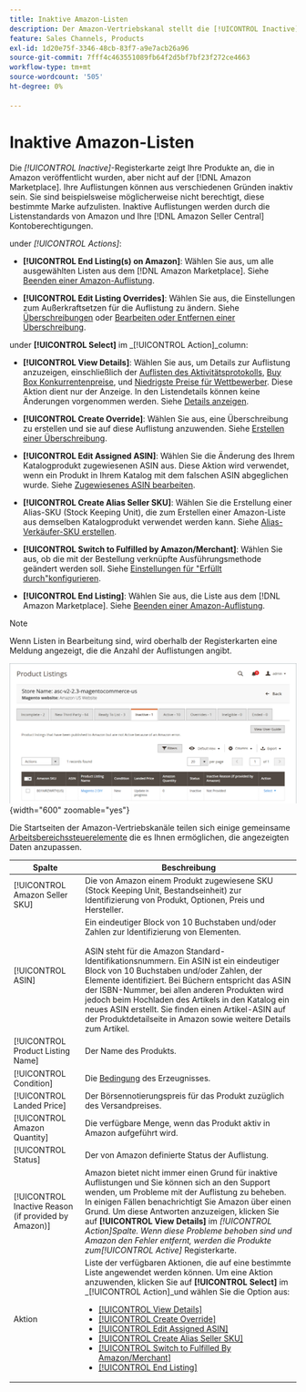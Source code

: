 ```yaml
---
title: Inaktive Amazon-Listen
description: Der Amazon-Vertriebskanal stellt die [!UICONTROL Inactive] Registerkarte zur Überwachung Ihrer derzeit inaktiven [!DNL Amazon Marketplace] Listen.
feature: Sales Channels, Products
exl-id: 1d20e75f-3346-48cb-83f7-a9e7acb26a96
source-git-commit: 7fff4c463551089fb64f2d5bf7bf23f272ce4663
workflow-type: tm+mt
source-wordcount: '505'
ht-degree: 0%

---
```


# Inaktive Amazon-Listen

Die _[!UICONTROL Inactive]_-Registerkarte zeigt Ihre Produkte an, die in Amazon veröffentlicht wurden, aber nicht auf der [!DNL Amazon Marketplace]. Ihre Auflistungen können aus verschiedenen Gründen inaktiv sein. Sie sind beispielsweise möglicherweise nicht berechtigt, diese bestimmte Marke aufzulisten. Inaktive Auflistungen werden durch die Listenstandards von Amazon und Ihre [!DNL Amazon Seller Central] Kontoberechtigungen.

under _[!UICONTROL Actions]_:

- **[!UICONTROL End Listing(s) on Amazon]**: Wählen Sie aus, um alle ausgewählten Listen aus dem [!DNL Amazon Marketplace]. Siehe [Beenden einer Amazon-Auflistung](./end-listings-manually.md).

- **[!UICONTROL Edit Listing Overrides]**: Wählen Sie aus, die Einstellungen zum Außerkraftsetzen für die Auflistung zu ändern. Siehe [Überschreibungen](./overrides.md) oder [Bearbeiten oder Entfernen einer Überschreibung](./creating-editing-overrides.md#edit-override-single-listing).

under **[!UICONTROL Select]** im _[!UICONTROL Action]_column:

- **[!UICONTROL View Details]**: Wählen Sie aus, um Details zur Auflistung anzuzeigen, einschließlich der [Auflisten des Aktivitätsprotokolls](./product-listing-details.md#listing-activity-log), [Buy Box Konkurrentenpreise](./product-listing-details.md#buy-box-competitor-pricing), und [Niedrigste Preise für Wettbewerber](./product-listing-details.md#lowest-competitor-pricing). Diese Aktion dient nur der Anzeige. In den Listendetails können keine Änderungen vorgenommen werden. Siehe [Details anzeigen](./product-listing-details.md).

- **[!UICONTROL Create Override]**: Wählen Sie aus, eine Überschreibung zu erstellen und sie auf diese Auflistung anzuwenden. Siehe [Erstellen einer Überschreibung](./creating-editing-overrides.md).

- **[!UICONTROL Edit Assigned ASIN]**: Wählen Sie die Änderung des Ihrem Katalogprodukt zugewiesenen ASIN aus. Diese Aktion wird verwendet, wenn ein Produkt in Ihrem Katalog mit dem falschen ASIN abgeglichen wurde. Siehe [Zugewiesenes ASIN bearbeiten](./edit-assigned-asin.md).

- **[!UICONTROL Create Alias Seller SKU]**: Wählen Sie die Erstellung einer Alias-SKU (Stock Keeping Unit), die zum Erstellen einer Amazon-Liste aus demselben Katalogprodukt verwendet werden kann. Siehe [Alias-Verkäufer-SKU erstellen](./create-alias-seller-sku.md).

- **[!UICONTROL Switch to Fulfilled by Amazon/Merchant]**: Wählen Sie aus, ob die mit der Bestellung verknüpfte Ausführungsmethode geändert werden soll. Siehe [Einstellungen für &quot;Erfüllt durch&quot;konfigurieren](./fulfilled-by.md#configure-fulfilled-by-settings).

- **[!UICONTROL End Listing]**: Wählen Sie aus, die Liste aus dem [!DNL Amazon Marketplace]. Siehe [Beenden einer Amazon-Auflistung](./end-listings-manually.md).

>[!NOTE]
>
>Wenn Listen in Bearbeitung sind, wird oberhalb der Registerkarten eine Meldung angezeigt, die die Anzahl der Auflistungen angibt.

![Inaktive Amazon-Listen](assets/amazon-inactive-listings.png){width="600" zoomable="yes"}

Die Startseiten der Amazon-Vertriebskanäle teilen sich einige gemeinsame [Arbeitsbereichssteuerelemente](./workspace-controls.md) die es Ihnen ermöglichen, die angezeigten Daten anzupassen.

| Spalte | Beschreibung |
|------------------------------------------------------|--------------------------------------------------------------------------------------------------------------------------------------------------------------------------------------------------------------------------------------------------------------------------------------------------------------------------------------------------------------------------------------------------------------------------------------------------------------------------------------------------------------------------------------------------------------------------------------------------------------------------------------------------------------------------------------|
| [!UICONTROL Amazon Seller SKU] | Die von Amazon einem Produkt zugewiesene SKU (Stock Keeping Unit, Bestandseinheit) zur Identifizierung von Produkt, Optionen, Preis und Hersteller. |
| [!UICONTROL ASIN] | Ein eindeutiger Block von 10 Buchstaben und/oder Zahlen zur Identifizierung von Elementen.<br><br>ASIN steht für die Amazon Standard-Identifikationsnummern. Ein ASIN ist ein eindeutiger Block von 10 Buchstaben und/oder Zahlen, der Elemente identifiziert. Bei Büchern entspricht das ASIN der ISBN-Nummer, bei allen anderen Produkten wird jedoch beim Hochladen des Artikels in den Katalog ein neues ASIN erstellt. Sie finden einen Artikel-ASIN auf der Produktdetailseite in Amazon sowie weitere Details zum Artikel. |
| [!UICONTROL Product Listing Name] | Der Name des Produkts. |
| [!UICONTROL Condition] | Die [Bedingung](./product-listing-condition.md) des Erzeugnisses. |
| [!UICONTROL Landed Price] | Der Börsennotierungspreis für das Produkt zuzüglich des Versandpreises. |
| [!UICONTROL Amazon Quantity] | Die verfügbare Menge, wenn das Produkt aktiv in Amazon aufgeführt wird. |
| [!UICONTROL Status] | Der von Amazon definierte Status der Auflistung. |
| [!UICONTROL Inactive Reason (if provided by Amazon)] | Amazon bietet nicht immer einen Grund für inaktive Auflistungen und Sie können sich an den Support wenden, um Probleme mit der Auflistung zu beheben. In einigen Fällen benachrichtigt Sie Amazon über einen Grund. Um diese Antworten anzuzeigen, klicken Sie auf **[!UICONTROL View Details]** im _[!UICONTROL Action]_Spalte. Wenn diese Probleme behoben sind und Amazon den Fehler entfernt, werden die Produkte zum_[!UICONTROL Active]_ Registerkarte. |
| Aktion | Liste der verfügbaren Aktionen, die auf eine bestimmte Liste angewendet werden können. Um eine Aktion anzuwenden, klicken Sie auf **[!UICONTROL Select]** im _[!UICONTROL Action]_und wählen Sie die Option aus:<ul><li>[[!UICONTROL View Details]](./product-listing-details.md)</li><li>[[!UICONTROL Create Override]](./creating-editing-overrides.md)</li><li>[[!UICONTROL Edit Assigned ASIN]](./edit-assigned-asin.md)</li><li>[[!UICONTROL Create Alias Seller SKU]](./create-alias-seller-sku.md#region-specific)</li><li>[[!UICONTROL Switch to Fulfilled By Amazon/Merchant]](./fulfilled-by.md#configure-fulfilled-by-settings)</li><li>[[!UICONTROL End Listing]](./end-listings-manually.md)</li></ul> |
